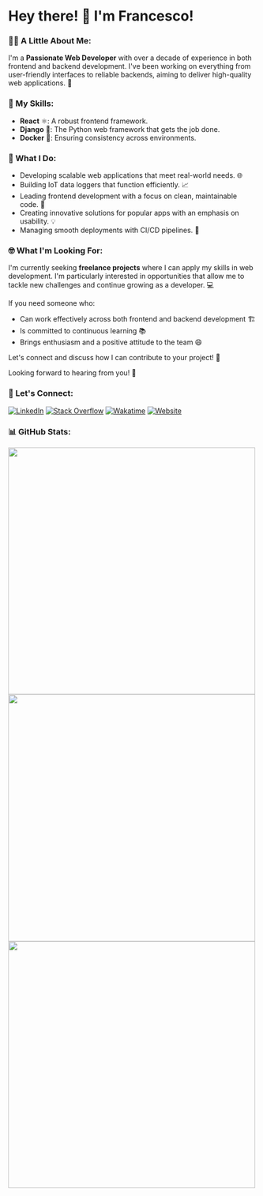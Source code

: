 # Hey there! 👋 I'm Francesco!

### 👨‍💻 A Little About Me:
I'm a **Passionate Web Developer** with over a decade of experience in both frontend and backend development. I've been working on everything from user-friendly interfaces to reliable backends, aiming to deliver high-quality web applications. 💪

### 🔧 My Skills:
- **React** ⚛️: A robust frontend framework.
- **Django** 🐍: The Python web framework that gets the job done.
- **Docker** 🐳: Ensuring consistency across environments.

### 🎯 What I Do:
- Developing scalable web applications that meet real-world needs. 🌐
- Building IoT data loggers that function efficiently. 📈
- Leading frontend development with a focus on clean, maintainable code. 🚢
- Creating innovative solutions for popular apps with an emphasis on usability. 💡
- Managing smooth deployments with CI/CD pipelines. 🚀
  
### 🤓 What I'm Looking For:
I'm currently seeking **freelance projects** where I can apply my skills in web development. I'm particularly interested in opportunities that allow me to tackle new challenges and continue growing as a developer. 💻

If you need someone who:
- Can work effectively across both frontend and backend development 🏗️
- Is committed to continuous learning 📚
- Brings enthusiasm and a positive attitude to the team 😄

Let's connect and discuss how I can contribute to your project! 🌟

Looking forward to hearing from you! 🙌


### 🚀 Let's Connect:
[![LinkedIn](https://img.shields.io/badge/LinkedIn-blue?style=flat&logo=linkedin&logoColor=white)](https://www.linkedin.com/in/francescomeli/)
[![Stack Overflow](https://img.shields.io/badge/Stack%20Overflow-orange?style=flat&logo=stack-overflow&logoColor=white)](https://stackoverflow.com/users/7754093/francesco-meli)
[![Wakatime](https://img.shields.io/badge/Wakatime-blueviolet?style=flat&logo=wakatime&logoColor=white)](https://wakatime.com/@pinkynrg)
[![Website](https://img.shields.io/badge/Website-francescomeli.com-blue?style=flat&logo=google-chrome&logoColor=white)](https://www.francescomeli.com)


### 📊 GitHub Stats:
<img width="500" src="https://github-readme-stats-git-master-francesco-melis-projects.vercel.app/api?username=pinkynrg&show_icons=true&theme=radical&show=reviews"/>
<img width="500" src="https://github-readme-stats-git-master-francesco-melis-projects.vercel.app/api/top-langs/?username=pinkynrg&layout=compact&theme=radical&langs_count=8"/>
<img width="500" src="https://github-readme-stats-git-master-francesco-melis-projects.vercel.app/api/wakatime/?username=pinkynrg&layout=compact&theme=radical"/>

